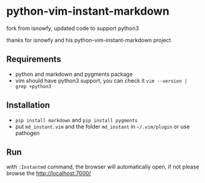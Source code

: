 # python-vim-instant-markdown
fork from isnowfy, updated code to support python3

thanks for isnowfy and his python-vim-instant-markdown project

## Requirements
* python and markdown and pygments package
* vim should have python3 support, you can check it `vim --version | grep +python3`

## Installation
* `pip install markdown` and `pip install pygments`
* put `md_instant.vim` and the folder `md_instant` in `~/.vim/plugin` or use pathogen

## Run
with `:Instantmd` command, the browser will automatically open, if not please browse the <http://localhost:7000/>
